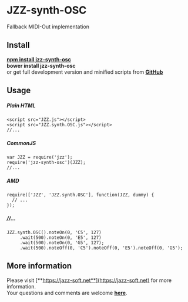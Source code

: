 # JZZ-synth-OSC
Fallback MIDI-Out implementation

## Install

[**npm install jzz-synth-osc**](https://www.npmjs.com/package/jzz-synth-osc)  
**bower install jzz-synth-osc**  
or get full development version and minified scripts from [**GitHub**](https://github.com/jazz-soft/JZZ-synth-OSC)

## Usage

##### Plain HTML

    <script src="JZZ.js"></script>
    <script src="JZZ.synth.OSC.js"></script>
    //...

##### CommonJS

    var JZZ = require('jzz');
    require('jzz-synth-osc')(JZZ);
    //...

##### AMD

    require(['JZZ', 'JZZ.synth.OSC'], function(JZZ, dummy) {
      // ...
    });

##### //...

    JZZ.synth.OSC().noteOn(0, 'C5', 127)
         .wait(500).noteOn(0, 'E5', 127)
         .wait(500).noteOn(0, 'G5', 127);
         .wait(500).noteOff(0, 'C5').noteOff(0, 'E5').noteOff(0, 'G5');

## More information

Please visit [**https://jazz-soft.net**](https://jazz-soft.net) for more information.  
Your questions and comments are welcome [**here**](https://jazz-soft.org).
